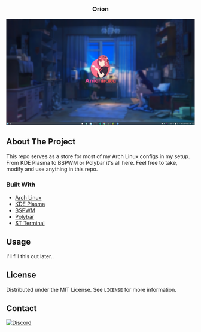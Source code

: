 **<h3 align="center">Orion</h3>**

![alt text](/preview.png "preview.")

<!-- ABOUT THE PROJECT -->

## **About The Project**

This repo serves as a store for most of my Arch Linux configs in my setup. From KDE Plasma to BSPWM or Polybar
it's all here. Feel free to take, modify and use anything in this repo.

### **Built With**

- [Arch Linux]()
- [KDE Plasma]()
- [BSPWM]()
- [Polybar]()
- [ST Terminal]()

## **Usage**

I'll fill this out later..

## **License**

Distributed under the MIT License. See `LICENSE` for more information.

<!-- CONTACT -->

## **Contact**

[![Discord](https://img.shields.io/badge/Discord-Invite-7289DA.svg?style=for-the-badge&logo=appveyor)](https://discord.gg/xhnkTUH)
